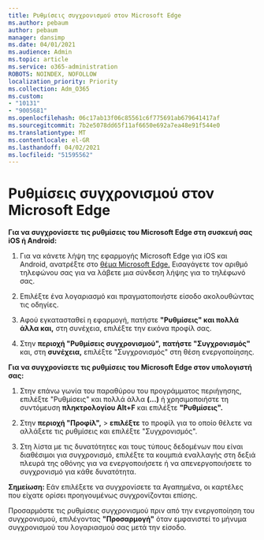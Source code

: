 ```yaml
---
title: Ρυθμίσεις συγχρονισμού στον Microsoft Edge
ms.author: pebaum
author: pebaum
manager: dansimp
ms.date: 04/01/2021
ms.audience: Admin
ms.topic: article
ms.service: o365-administration
ROBOTS: NOINDEX, NOFOLLOW
localization_priority: Priority
ms.collection: Adm_O365
ms.custom:
- "10131"
- "9005681"
ms.openlocfilehash: 06c17ab13f06c85561c6f775691ab679641417af
ms.sourcegitcommit: 7b2e5078dd65f11af6650e692a7ea48e91f544e0
ms.translationtype: MT
ms.contentlocale: el-GR
ms.lasthandoff: 04/02/2021
ms.locfileid: "51595562"
---
```

# <a name="sync-settings-in-microsoft-edge"></a>Ρυθμίσεις συγχρονισμού στον Microsoft Edge

**Για να συγχρονίσετε τις ρυθμίσεις του Microsoft Edge στη συσκευή σας iOS ή Android:**

1. Για να κάνετε λήψη της εφαρμογής Microsoft Edge για iOS και Android, ανατρέξτε στο [θέμα Microsoft Edge.](https://www.microsoft.com/edge?ocid=SMC-IA-4534424) Εισαγάγετε τον αριθμό τηλεφώνου σας για να λάβετε μια σύνδεση λήψης για το τηλέφωνό σας.

1. Επιλέξτε ένα λογαριασμό και πραγματοποιήστε είσοδο ακολουθώντας τις οδηγίες.

1. Αφού εγκατασταθεί η εφαρμογή, πατήστε **"Ρυθμίσεις" και πολλά άλλα και,** στη συνέχεια, επιλέξτε την εικόνα προφίλ σας.

1. Στην **περιοχή "Ρυθμίσεις συγχρονισμού",** **πατήστε "Συγχρονισμός"** και, στη **συνέχεια,** επιλέξτε "Συγχρονισμός" στη θέση ενεργοποίησης. 

**Για να συγχρονίσετε τις ρυθμίσεις του Microsoft Edge στον υπολογιστή σας:**

1. Στην επάνω γωνία του παραθύρου του προγράμματος περιήγησης, επιλέξτε "Ρυθμίσεις" και πολλά άλλα **(...)** ή χρησιμοποιήστε τη συντόμευση **πληκτρολογίου Alt+F** και επιλέξτε **"Ρυθμίσεις".**

1. Στην **περιοχή "Προφίλ",**  >  **επιλέξτε** το προφίλ για το οποίο θέλετε να αλλάξετε τις ρυθμίσεις και επιλέξτε "Συγχρονισμός". 

1. Στη λίστα με τις δυνατότητες και τους τύπους δεδομένων που είναι διαθέσιμοι για συγχρονισμό, επιλέξτε τα κουμπιά εναλλαγής στη δεξιά πλευρά της οθόνης για να ενεργοποιήσετε ή να απενεργοποιήσετε το συγχρονισμό για κάθε δυνατότητα.

**Σημείωση:** Εάν επιλέξετε να συγχρονίσετε τα Αγαπημένα, οι καρτέλες που είχατε ορίσει προηγουμένως συγχρονίζονται επίσης.

Προσαρμόστε τις ρυθμίσεις συγχρονισμού πριν από την ενεργοποίηση του συγχρονισμού, επιλέγοντας **"Προσαρμογή"** όταν εμφανιστεί το μήνυμα συγχρονισμού του λογαριασμού σας μετά την είσοδο.